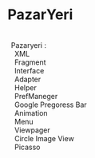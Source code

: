 # PazarYeri
<br>&ensp;Pazaryeri :<br>
&ensp;&ensp;XML<br>
&ensp;&ensp;Fragment<br>
&ensp;&ensp;Interface<br>
&ensp;&ensp;Adapter<br>
&ensp;&ensp;Helper<br>
&ensp;&ensp;PrefManeger<br>
&ensp;&ensp;Google Pregoress Bar<br>
&ensp;&ensp;Animation<br>
&ensp;&ensp;Menu<br>
&ensp;&ensp;Viewpager<br>
&ensp;&ensp;Circle Image View<br>
&ensp;&ensp;Picasso<br>
